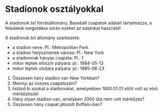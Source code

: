 # Stadionok osztályokkal

A stadionok.txt forrásállomány, Baseball csapatok adatait tartalmazza, a feladatok megoldása során ezeket az adatokat használd!

A stadionok.txt állomány szerkezete:

* a stadion neve: Pl.: Metropolitan Park
* a stadion helyszínének városa: Pl.: New York
* a stadionnak hányas csapata: Pl.: 1
* mikor léptek előszőr pályára: pl.: 1984-05-13
* mikor léptek utoljára pályára: pl.: 1985-08-23

1. Összesen hány stadion van New Yorkban?
2. Mennyi az összes csapatszám?
3. listázd ki azokat a stadionokat, amelyekben  1900.01.01 előtt volt az első mérkőzésük!
4. Hány olyan stadion van, amelyben 2000 óta nem volt mérkőzés?
5. Összesen hány csapat játszott Buffalo-ban?
